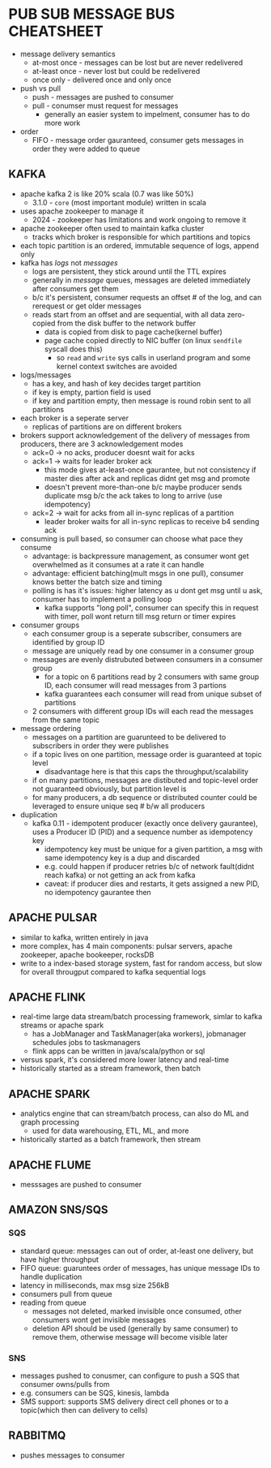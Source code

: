 # PUB SUB MESSAGE BUS CHEATSHEET
- message delivery semantics
    - at-most once - messages can be lost but are never redelivered
    - at-least once - never lost but could be redelivered
    - once only - delivered once and only once
- push vs pull
    - push - messages are pushed to consumer
    - pull - conumser must request for messages
        - generally an easier system to impelment, consumer has to do more work
- order
    - FIFO - message order gauranteed, consumer gets messages in order they were added to queue

## KAFKA
- apache kafka 2 is like 20% scala (0.7 was like 50%)
    - 3.1.0 - `core` (most important module) written in scala
- uses apache zookeeper to manage it
    - 2024 - zookeeper has limitations and work ongoing to remove it
- apache zookeeper often used to maintain kafka cluster
    - tracks which broker is responsible for which partitions and topics
- each topic partition is an ordered, immutable sequence of logs, append only
- kafka has _logs_ not _messages_
    - logs are persistent, they stick around until the TTL expires
    - generally in _message_ queues, messages are deleted immediately after consumers get them
    - b/c it's persistent, consumer requests an offset # of the log, and can rerequest or get older messages
    - reads start from an offset and are sequential, with all data zero-copied from the disk buffer to the network buffer
        - data is copied from disk to page cache(kernel buffer)
        - page cache copied directly to NIC buffer (on linux `sendfile` syscall does this)
            - so `read` and `write` sys calls in userland program and some kernel context switches are avoided
- logs/messages
    - has a key, and hash of key decides target partition
    - if key is empty, partion field is used
    - if key and partition empty, then message is round robin sent to all partitions
- each broker is a seperate server
    - replicas of partitions are on different brokers
- brokers support acknowledgement of the delivery of messages from producers, there are 3 acknowledgement modes
    - ack=0 -> no acks, producer doesnt wait for acks
    - ack=1 -> waits for leader broker ack
        - this mode gives at-least-once gaurantee, but not consistency if master dies after ack and replicas didnt get msg and promote
        - doesn't prevent more-than-one b/c maybe producer sends duplicate msg b/c the ack takes to long to arrive (use idempotency)
    - ack=2 -> wait for acks from all in-sync replicas of a partition
        - leader broker waits for all in-sync replicas to receive b4 sending ack
- consuming is pull based, so consumer can choose what pace they consume
    - advantage: is backpressure management, as consumer wont get overwhelmed as it consumes at a rate it can handle
    - advantage: efficient batching(mult msgs in one pull), consumer knows better the batch size and timing
    - polling is has it's issues: higher latency as u dont get msg until u ask, consumer has to implement a polling loop
        - kafka supports "long poll", consumer can specify this in request with timer, poll wont return till msg return or timer expires
- consumer groups
    - each consumer group is a seperate subscriber, consumers are identified by group ID
    - message are uniquely read by one consumer in a consumer group
    - messages are evenly distrubuted between consumers in a consumer group
        - for a topic on 6 partitions read by 2 consumers with same group ID, each consumer will read messages from 3 partions
        - kafka guarantees each consumer will read from unique subset of partitions
    - 2 consumers with different group IDs will each read the messages from the same topic
- message ordering
    - messages on a partition are guarunteed to be delivered to subscribers in order they were publishes
    - if a topic lives on one partition, message order is guaranteed at topic level
        - disadvantage here is that this caps the throughput/scalability
    - if on many partitions, messages are distibuted and topic-level order not guaranteed obviously, but partition level is
    - for many producers, a db sequence or distributed counter could be leveraged to ensure unique seq # b/w all producers
- duplication
    - kafka 0.11 - idempotent producer (exactly once delivery gaurantee), uses a Producer ID (PID) and a sequence number as idempotency key
        - idempotency key must be unique for a given partition, a msg with same idempotency key is a dup and discarded
        - e.g. could happen if producer retries b/c of network fault(didnt reach kafka) or not getting an ack from kafka
        - caveat: if producer dies and restarts, it gets assigned a new PID, no idempotency gaurantee then

## APACHE PULSAR
- similar to kafka, written entirely in java
- more complex, has 4 main components: pulsar servers, apache zookeeper, apache bookeeper, rocksDB 
- write to a index-based storage system, fast for random access, but slow for overall througput compared to kafka sequential logs

## APACHE FLINK
- real-time large data stream/batch processing framework, simlar to kafka streams or apache spark
    - has a JobManager and TaskManager(aka workers), jobmanager schedules jobs to taskmanagers
    - flink apps can be written in java/scala/python or sql
- versus spark, it's considered more lower latency and real-time
- historically started as a stream framework, then batch

## APACHE SPARK
- analytics engine that can stream/batch process, can also do ML and graph processing
    - used for data warehousing, ETL, ML, and more
- historically started as a batch framework, then stream

## APACHE FLUME
- messsages are pushed to consumer

## AMAZON SNS/SQS
### SQS
- standard queue: messages can out of order, at-least one delivery, but have higher throughput
- FIFO queue: guaruntees order of messages, has unique message IDs to handle duplication
- latency in milliseconds, max msg size 256kB
- consumers pull from queue
- reading from queue
    - messages not deleted, marked invisible once consumed, other consumers wont get invisible messages
    - deletion API should be used (generally by same consumer) to remove them, otherwise message will become visible later
### SNS
- messages pushed to conusmer, can configure to push a SQS that consumer owns/pulls from
- e.g. consumers can be SQS, kinesis, lambda
- SMS support: supports SMS delivery direct cell phones or to a topic(which then can delivery to cells)

## RABBITMQ
- pushes messages to consumer
